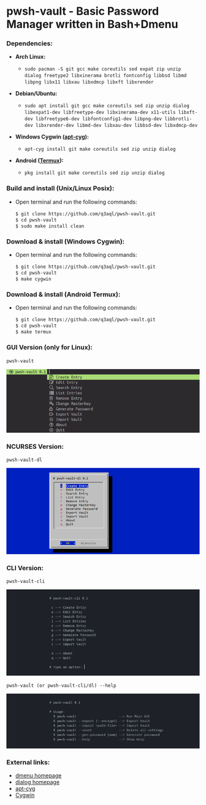 pwsh-vault - Basic Password Manager written in Bash+Dmenu
=========================================================

### Dependencies:
  
  * **Arch Linux:**
    * `sudo pacman -S git gcc make coreutils sed expat zip unzip dialog freetype2 libxinerama brotli fontconfig libbsd libmd libpng libx11 libxau libxdmcp libxft libxrender` 

  * **Debian/Ubuntu:**
    * `sudo apt install git gcc make coreutils sed zip unzip dialog libexpat1-dev libfreetype-dev libxinerama-dev x11-utils libxft-dev libfreetype6-dev libfontconfig1-dev libpng-dev libbrotli-dev libxrender-dev libmd-dev libxau-dev libbsd-dev libxdmcp-dev`

  * **Windows Cygwin ([apt-cyg](https://github.com/transcode-open/apt-cyg)):**
    * `apt-cyg install git make coreutils sed zip unzip dialog`
    
  * **Android ([Termux](https://termux.com/)):**
    * `pkg install git make coreutils sed zip unzip dialog`

### Build and install (Unix/Linux Posix):

* Open terminal and run the following commands:

  ```shell
  $ git clone https://github.com/q3aql/pwsh-vault.git
  $ cd pwsh-vault
  $ sudo make install clean
  ````

### Download & install (Windows Cygwin):

* Open terminal and run the following commands:

  ```shell
  $ git clone https://github.com/q3aql/pwsh-vault.git
  $ cd pwsh-vault
  $ make cygwin
  ````

### Download & install (Android Termux):

* Open terminal and run the following commands:

  ```shell
  $ git clone https://github.com/q3aql/pwsh-vault.git
  $ cd pwsh-vault
  $ make termux
  ````

### GUI Version (only for Linux):

  ```shell
  pwsh-vault
  ```

<img src="examples/pwsh-vault.png" /> 


### NCURSES Version:

  ```shell
  pwsh-vault-dl
  ```

<img src="examples/pwsh-vault-dl.png" /> 

 
### CLI Version:

  ```shell
  pwsh-vault-cli
  ```

<img src="examples/pwsh-vault-cli.png" /> 


  ```shell
  pwsh-vault (or pwsh-vault-cli/dl) --help
  ```

<img src="examples/pwsh-vault-help.png" /> 


### External links:

  * [dmenu homepage](https://tools.suckless.org/dmenu/)
  * [dialog homepage](https://invisible-island.net/dialog/dialog.html#download)
  * [apt-cyg](https://github.com/transcode-open/apt-cyg)
  * [Cygwin](https://www.cygwin.com/)

